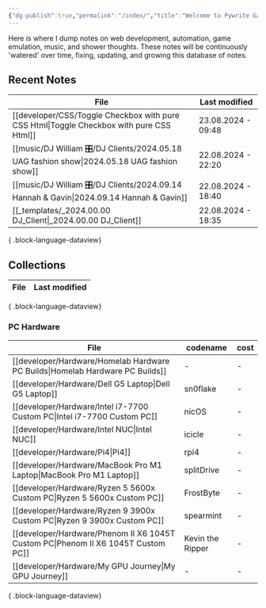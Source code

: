 ```yaml
---
{"dg-publish":true,"permalink":"/index/","title":"Welcome to Pywrite Garden","tags":["gardenEntry"],"created":"2024-02-29T22:19:55.060-06:00","updated":"2024-03-01T00:21:38.000-06:00"}
---
```



Here is where I dump notes on web development, automation, game emulation, music, and shower thoughts. These notes will be continuously 'watered' over time, fixing, updating, and growing this database of notes. 

## Recent Notes
| File                                                                                           | Last modified      |
| ---------------------------------------------------------------------------------------------- | ------------------ |
| [[developer/CSS/Toggle Checkbox with pure CSS Html\|Toggle Checkbox with pure CSS Html]]    | 23.08.2024 - 09:48 |
| [[music/DJ William 🎛/DJ Clients/2024.05.18 UAG fashion show\|2024.05.18 UAG fashion show]] | 22.08.2024 - 22:20 |
| [[music/DJ William 🎛/DJ Clients/2024.09.14 Hannah & Gavin\|2024.09.14 Hannah & Gavin]]     | 22.08.2024 - 18:40 |
| [[_templates/_2024.00.00 DJ_Client\|_2024.00.00 DJ_Client]]                                 | 22.08.2024 - 18:35 |

{ .block-language-dataview}

## Collections
| File | Last modified |
| ---- | ------------- |

{ .block-language-dataview}

### PC Hardware
| File                                                                                 | codename         | cost |
| ------------------------------------------------------------------------------------ | ---------------- | ---- |
| [[developer/Hardware/Homelab Hardware PC Builds\|Homelab Hardware PC Builds]]     | \-               | \-   |
| [[developer/Hardware/Dell G5 Laptop\|Dell G5 Laptop]]                             | sn0flake         | \-   |
| [[developer/Hardware/Intel i7-7700 Custom PC\|Intel i7-7700 Custom PC]]           | nicOS            | \-   |
| [[developer/Hardware/Intel NUC\|Intel NUC]]                                       | icicle           | \-   |
| [[developer/Hardware/Pi4\|Pi4]]                                                   | rpi4             | \-   |
| [[developer/Hardware/MacBook Pro M1 Laptop\|MacBook Pro M1 Laptop]]               | splitDrive       | \-   |
| [[developer/Hardware/Ryzen 5 5600x Custom PC\|Ryzen 5 5600x Custom PC]]           | FrostByte        | \-   |
| [[developer/Hardware/Ryzen 9 3900x Custom PC\|Ryzen 9 3900x Custom PC]]           | spearmint        | \-   |
| [[developer/Hardware/Phenom II X6 1045T Custom PC\|Phenom II X6 1045T Custom PC]] | Kevin the Ripper | \-   |
| [[developer/Hardware/My GPU Journey\|My GPU Journey]]                             | \-               | \-   |

{ .block-language-dataview}

